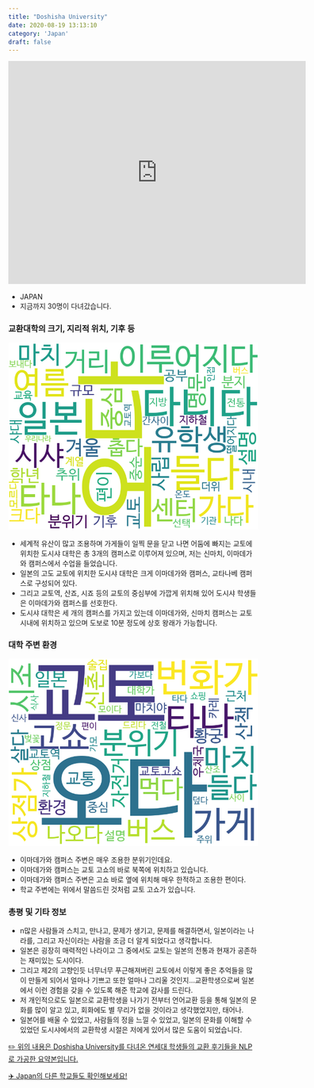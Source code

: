```yaml
---
title: "Doshisha University"
date: 2020-08-19 13:13:10
category: 'Japan'
draft: false
---
```


<iframe
width="600"
height="450"
frameborder="0" style="border:0"
src="https://www.google.com/maps/embed/v1/place?key=AIzaSyC9e1AME-pVmWC4hBpFdu5S4dKzyepa3HQ&q=Doshisha+University&center=35.03009160000001,135.76068830000003&zoom=14" allowfullscreen>
</iframe>

* JAPAN
* 지금까지 30명이 다녀갔습니다. 

### 교환대학의 크기, 지리적 위치, 기후 등

![gen_info-WordCloud](../univ_wordclouds_okt/gen_info/JP000005_gen_info_okt.png)

* 세계적 유산이 많고 조용하며 가게들이 일찍 문을 닫고 나면 어둠에 빠지는 교토에 위치한 도시샤 대학은 총 3개의 캠퍼스로 이루어져 있으며, 저는 신마치, 이마데가와 캠퍼스에서 수업을 들었습니다.
* 일본의 고도 교토에 위치한 도시샤 대학은 크게 이마데가와 캠퍼스, 교타나베 캠퍼스로 구성되어 있다.
* 그리고 교토역, 산죠, 시죠 등의 교토의 중심부에 가깝게 위치해 있어 도시샤 학생들은 이마데가와 캠퍼스를 선호한다.
* 도시샤 대학은 세 개의 캠퍼스를 가지고 있는데 이마데가와, 신마치 캠퍼스는 교토 시내에 위치하고 있으며 도보로 10분 정도에 상호 왕래가 가능합니다.


### 대학 주변 환경

![env_info-WordCloud](../univ_wordclouds_okt/env_info/JP000005_env_info_okt.png)

* 이마데가와 캠퍼스 주변은 매우 조용한 분위기인데요.
* 이마데가와 캠퍼스는 교토 고쇼의 바로 북쪽에 위치하고 있습니다.
* 이마데가와 캠퍼스 주변은 고쇼 바로 옆에 위치해 매우 한적하고 조용한 편이다.
* 학교 주변에는 위에서 말씀드린 것처럼 교토 고쇼가 있습니다.


### 총평 및 기타 정보 
* n많은 사람들과 스치고, 만나고, 문제가 생기고, 문제를 해결하면서, 일본이라는 나라를, 그리고 자신이라는 사람을 조금 더 알게 되었다고 생각합니다.
* 일본은 굉장히 매력적인 나라이고 그 중에서도 교토는 일본의 전통과 현재가 공존하는 재미있는 도시이다.
* 그리고 제2의 고향인듯 너무너무 푸근해져버린 교토에서 이렇게 좋은 추억들을 많이 만들게 되어서 얼마나 기쁘고 또한 얼마나 그리울 것인지…교환학생으로써 일본에서 이런 경험을 갖을 수 있도록 해준 학교에 감사를 드린다.
* 저 개인적으로도 일본으로 교환학생을 나가기 전부터 언어교환 등을 통해 일본의 문화를 많이 알고 있고, 회화에도 별 무리가 없을 것이라고 생각했었지만, 태어나.
* 일본어를 배울 수 있었고, 사람들의 정을 느낄 수 있었고, 일본의 문화를 이해할 수 있었던 도시샤에서의 교환학생 시절은 저에게 있어서 많은 도움이 되었습니다.


[✏️ 위의 내용은 Doshisha University를 다녀온 연세대 학생들의 교환 후기들을 NLP로 가공한 요약본입니다.](http://oia.yonsei.ac.kr/partner/expReport.asp?ucode=JP000005&bgbn=A)

[✈️ Japan의 다른 학교들도 확인해보세요!](https://yonsei-exchange.netlify.app/?category=Japan)
